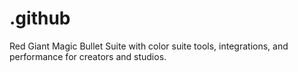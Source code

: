 # .github
Red Giant Magic Bullet Suite with color suite tools, integrations, and performance for creators and studios.
